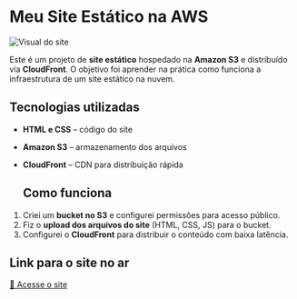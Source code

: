 # Meu Site Estático na AWS

![Visual do site](https://i.imgur.com/VL70Ryn.png)

Este é um projeto de **site estático** hospedado na **Amazon S3** e distribuído via **CloudFront**. O objetivo foi aprender na prática como funciona a infraestrutura de um site estático na nuvem.

## Tecnologias utilizadas
- **HTML e CSS** – código do site
- **Amazon S3** – armazenamento dos arquivos
- **CloudFront** – CDN para distribuição rápida

  ## Como funciona
1. Criei um **bucket no S3** e configurei permissões para acesso público.  
2. Fiz o **upload dos arquivos do site** (HTML, CSS, JS) para o bucket.  
3. Configurei o **CloudFront** para distribuir o conteúdo com baixa latência.

## Link para o site no ar
[🔗 Acesse o site](https://d1bwvxwfxsnc8z.cloudfront.net)

